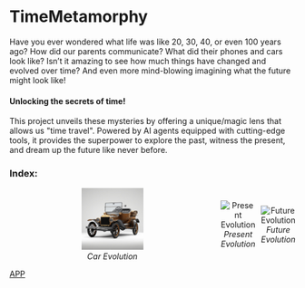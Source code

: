 # TimeMetamorphy

Have you ever wondered what life was like 20, 30, 40, or even 100 years ago? How did our parents communicate? What did their phones and cars look like? 
Isn’t it amazing to see how much things have changed and evolved over time? And even more mind-blowing imagining what the future might look like!

#### **Unlocking the secrets of time!**

This project unveils these mysteries by offering a unique/magic lens that allows us "time travel". Powered by AI agents equipped with cutting-edge tools, it provides the superpower to explore the past, witness the present, and dream up the future like never before.  

### Index:
<div style="display: flex; justify-content: center; align-items: center; gap: 10px;">
  <div style="text-align: center;">
    <img src="https://github.com/AMfeta99/NLP_LLM/blob/main/AI_Agents/Object_Evolution_Generator/car_evolution.gif" 
         alt="Past Evolution" style="width: 30%;">
    <br>
    <em>Car Evolution</em>
  </div>
  <div style="text-align: center;">
    <img src="https://github.com/AMfeta99/NLP_LLM/blob/main/AI_Agents/Object_Evolution_Generator/car_evolution_present.gif" 
         alt="Present Evolution" style="width: 30%;">
    <br>
    <em>Present Evolution</em>
  </div>
  <div style="text-align: center;">
    <img src="https://github.com/AMfeta99/NLP_LLM/blob/main/AI_Agents/Object_Evolution_Generator/car_evolution_future.gif" 
         alt="Future Evolution" style="width: 30%;">
    <br>
    <em>Future Evolution</em>
  </div>
</div>


[APP](https://huggingface.co/spaces/AMfeta99/Object_Evolution_Generator)

